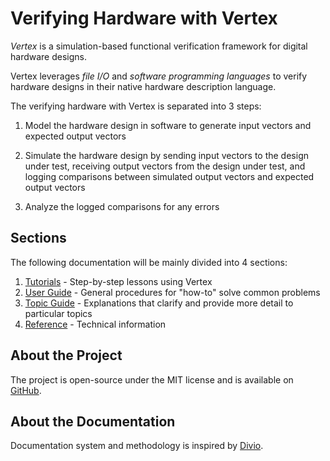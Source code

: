# Verifying Hardware with Vertex

_Vertex_ is a simulation-based functional verification framework for digital hardware designs. 

Vertex leverages _file I/O_ and _software programming languages_ to verify hardware designs in their native hardware description language.

The verifying hardware with Vertex is separated into 3 steps: 

1. Model the hardware design in software to generate input vectors and expected output vectors

2. Simulate the hardware design by sending input vectors to the design under test, receiving output vectors from the design under test, and logging comparisons between simulated output vectors and expected output vectors

3. Analyze the logged comparisons for any errors

## Sections
The following documentation will be mainly divided into 4 sections:
1. [Tutorials](./tutorials/tutorials.md) - Step-by-step lessons using Vertex
2. [User Guide](./user/user.md) - General procedures for "how-to" solve common problems
3. [Topic Guide](./topic/topic.md) - Explanations that clarify and provide more detail to particular topics
4. [Reference](./reference/reference.md) - Technical information

## About the Project
The project is open-source under the MIT license and is available on [GitHub](https://github.com/cdotrus/vertex).

## About the Documentation
Documentation system and methodology is inspired by [Divio](https://documentation.divio.com).

